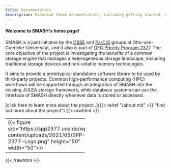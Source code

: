 ```yaml
---
title: Documentation
description: Mainroad theme documentation, including getting started, customization guides, and FAQ.
---
```


#### Welcome to SMASH's home page!

SMASH is a joint initiatve by the [DBSE](http://dbse.ovgu.de/) and [ParCIO](https://parcio.ovgu.de/) groups at Otto-von-Guericke-Universitat, and it also is part of [DFG Priority Program 2377](http://spp2377.uos.de). The core objective of the project is investigating the benefits of a common storage engine that manages a heterogeneous storage landscape, including traditional storage devices and non-volatile memory technologies.

It aims to provide a prototypical standalone software library to be used by third-party projects. Common high-performance computing (HPC) workflows will be supported through an integration of SMASH into the existing JULEA storage framework, while database systems can use the interface of SMASH directly whenever data is stored or accessed.

[click here to learn more about the project..]({{< relref "/about.md" >}} "find out more about the project")
{{< rawhtml >}}
<table style="width:250px; border: 0px solid #000000;">
<tr>
<td style="border: 0px solid #000000;">
{{< figure src="https://spp2377.uos.de/wp-content/uploads/2021/05/SPP-2377-Logo.png" height="50" width="50">}}
</td>
<td style="border: 0px solid #000000;">
{{< figure src="https://www.dbse.ovgu.de/dbse_media/Bilder/Banner/DBSE_egotec-height-133-width-167.png" height="70" width="70">}}
</td>
<td style="border: 0px solid #000000;">
{{< figure src="./images/parcio.png" height="60" width="60">}}
</td>
</tr>
</table>
{{< /rawhtml >}}
